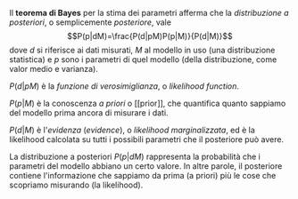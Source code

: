 Il **teorema di Bayes** per la stima dei parametri afferma che la *distribuzione a posteriori*, o semplicemente *posteriore*, vale
$$P(p|dM)=\frac{P(d|pM)P(p|M)}{P(d|M)}$$
dove $d$ si riferisce ai dati misurati, $M$ al modello in uso (una distribuzione statistica) e $p$ sono i parametri di quel modello (della distribuzione, come valor medio e varianza). 

$P(d|pM)$ è la *funzione di verosimiglianza*, o *likelihood function*.

$P(p|M)$ è la conoscenza *a priori* o [[prior]], che quantifica quanto sappiamo del modello prima ancora di misurare i dati.

$P(d|M)$ è l'*evidenza* (*evidence*), o *likelihood marginalizzata*, ed è la likelihood calcolata su tutti i possibili parametri che il posteriore può avere.

La distribuzione a posteriori $P(p|dM)$ rappresenta la probabilità che i parametri del modello abbiano un certo valore. In altre parole, il posteriore contiene l'informazione che sappiamo da prima (a priori) più le cose che scopriamo misurando (la likelihood).